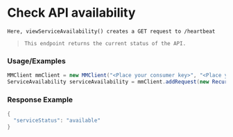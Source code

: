 # Check API availability

`Here, viewServiceAvailability() creates a GET request to /heartbeat`

> `This endpoint returns the current status of the API.`

### Usage/Examples

```java
MMClient mmClient = new MMClient("<Place your consumer key>", "<Place your consumer secret>", "<Place your API key>");
ServiceAvailability serviceAvailability = mmClient.addRequest(new RecurringPaymentRequest()).viewServiceAvailability();
``` 

### Response Example

```java
{
  "serviceStatus": "available"
}
```